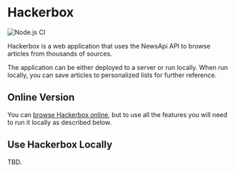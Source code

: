 # Hackerbox

![Node.js CI](https://github.com/guillonapa/hackerbox/workflows/Node.js%20CI/badge.svg?branch=minimal-online)

Hackerbox is a web application that uses the NewsApi API to browse articles from thousands of sources. 

The application can be either deployed to a server or run locally. When run locally, you can save articles to personalized lists for further reference.

## Online Version

You can [browse Hackerbox online](https://hackerbox.herokuapp.com/), but to use all the features you will need to run it locally as described below.

## Use Hackerbox Locally

TBD.
